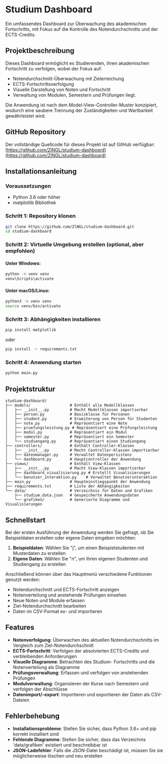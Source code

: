 # Studium Dashboard

Ein umfassendes Dashboard zur Überwachung des akademischen Fortschritts, mit Fokus auf die Kontrolle des Notendurchschnitts und der ECTS-Credits.

## Projektbeschreibung

Dieses Dashboard ermöglicht es Studierenden, ihren akademischen Fortschritt zu verfolgen, wobei der Fokus auf:
- Notendurchschnitt-Überwachung mit Zielerreichung
- ECTS-Fortschrittsverfolgung
- Visuelle Darstellung von Noten und Fortschritt
- Verwaltung von Modulen, Semestern und Prüfungen
liegt.

Die Anwendung ist nach dem Model-View-Controller-Muster konzipiert, wodurch eine saubere Trennung der Zuständigkeiten und Wartbarkeit gewährleistet wird.

## GitHub Repository

Der vollständige Quellcode für dieses Projekt ist auf GitHub verfügbar:
[https://github.com/ZlNGL/studium-dashboard](https://github.com/ZlNGL/studium-dashboard)

## Installationsanleitung

### Voraussetzungen
- Python 3.6 oder höher
- matplotlib Bibliothek

### Schritt 1: Repository klonen
```bash
git clone https://github.com/ZlNGL/studium-dashboard.git
cd studium-dashboard
```

### Schritt 2: Virtuelle Umgebung erstellen (optional, aber empfohlen)
#### Unter Windows:
```bash
python -m venv venv
venv\Scripts\activate
```

#### Unter macOS/Linux:
```bash
python3 -m venv venv
source venv/bin/activate
```

### Schritt 3: Abhängigkeiten installieren
```bash
pip install matplotlib
```
oder
```bash
pip install -r requirements.txt
```

### Schritt 4: Anwendung starten
```bash
python main.py
```

## Projektstruktur
```
studium-dashboard/
├── models/                 # Enthält alle Modellklassen
│   ├── __init__.py         # Macht Modellklassen importierbar
│   ├── person.py           # Basisklasse für Personen
│   ├── student.py          # Erweiterung von Person für Studenten
│   ├── note.py             # Repräsentiert eine Note
│   ├── pruefungsleistung.py # Repräsentiert eine Prüfungsleistung
│   ├── modul.py            # Repräsentiert ein Modul
│   ├── semester.py         # Repräsentiert ein Semester
│   └── studiengang.py      # Repräsentiert einen Studiengang
├── controllers/            # Enthält Controller-Klassen
│   ├── __init__.py         # Macht Controller-Klassen importierbar
│   ├── datenmanager.py     # Verwaltet Datenpersistenz
│   └── dashboard.py        # Hauptcontroller der Anwendung
├── views/                  # Enthält View-Klassen
│   ├── __init__.py         # Macht View-Klassen importierbar
│   ├── dashboard_visualisierung.py # Erstellt Visualisierungen
│   └── benutzer_interaktion.py    # Verwaltet Benutzerinteraktion
├── main.py                 # Haupteinstiegspunkt der Anwendung
├── requirements.txt        # Liste der Abhängigkeiten
└── data/                   # Verzeichnis für Daten und Grafiken
    ├── studium_data.json   # Gespeicherte Anwendungsdaten
    └── grafiken/           # Generierte Diagramme und Visualisierungen
```

## Schnellstart

Bei der ersten Ausführung der Anwendung werden Sie gefragt, ob Sie Beispieldaten erstellen oder eigene Daten eingeben möchten:

1. **Beispieldaten**: Wählen Sie "j", um einen Beispielstudenten mit Musterdaten zu erstellen
2. **Eigene Daten**: Wählen Sie "n", um Ihren eigenen Studenten und Studiengang zu erstellen

Anschließend können über das Hauptmenü verschiedene Funktionen genutzt werden:

- Notendurchschnitt und ECTS-Fortschritt anzeigen
- Notenverteilung und anstehende Prüfungen einsehen
- Neue Noten und Module erfassen
- Ziel-Notendurchschnitt bearbeiten
- Daten im CSV-Format ex- und importieren

## Features

- **Notenverfolgung**: Überwachen des aktuellen Notendurchschnitts im Vergleich zum Ziel-Notendurchschnitt
- **ECTS-Fortschritt**: Verfolgen der absolvierten ECTS-Credits und verbleibenden Anforderungen
- **Visuelle Diagramme**: Betrachten des Studium- Fortschritts und die Notenverteilung als Diagramme
- **Prüfungsverwaltung**: Erfassen und verfolgen von anstehenden Prüfungen
- **Modulverwaltung**: Organisieren der Kurse nach Semestern und verfolgen der Abschlüsse
- **Datenimport/-export**: Importieren und exportieren der Daten als CSV-Dateien

## Fehlerbehebung

- **Installationsprobleme**: Stellen Sie sicher, dass Python 3.6+ und pip korrekt installiert sind
- **Fehlende Diagramme**: Stellen Sie sicher, dass das Verzeichnis 'data/grafiken' existiert und beschreibbar ist
- **JSON-Ladefehler**: Falls die JSON-Datei beschädigt ist, müssen Sie sie möglicherweise löschen und neu erstellen


